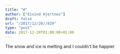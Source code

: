 ```yaml
---
title: "#"
author: ["Eivind Hjertnes"]
draft: false
url: "/2017/12/20//929"
type: "post"
date: 2017-12-20T01:00:00+01:00
---
```


The snow and ice is melting and I couldn't be happier

